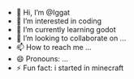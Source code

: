 - 👋 Hi, I’m @Iggat
- 👀 I’m interested in coding
- 🌱 I’m currently learning godot
- 💞️ I’m looking to collaborate on ...
- 📫 How to reach me ...
- 😄 Pronouns: ...
- ⚡ Fun fact: i started in minecraft

<!---
Iggat/Iggat is a ✨ special ✨ repository because its `README.md` (this file) appears on your GitHub profile.
You can click the Preview link to take a look at your changes.
--->
